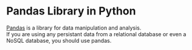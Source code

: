 # Pandas Library in Python
[Pandas](https://pandas.pydata.org/) is a library for data manipulation and analysis. <br />
If you are using any persistant data from a relational database or even a NoSQL database, you should use pandas. 
